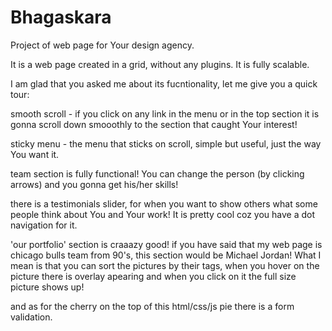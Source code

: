 # Bhagaskara
Project of web page for Your design agency.

It is a web page created in a grid, without any plugins. It is fully scalable.

I am glad that you asked me about its fucntionality, let me give you a quick tour:

smooth scroll - if you click on any link in the menu or in the top section it is gonna scroll down smooothly to the section that caught Your interest!

sticky menu - the menu that sticks on scroll, simple but useful, just the way You want it. 

team section is fully functional! You can change the person (by clicking arrows) and you gonna get his/her skills! 

there is a testimonials slider, for when you want to show others what some people think about You and Your work! It is pretty cool coz you have a dot navigation for it. 

'our portfolio' section is craaazy good! if you have said that my web page is chicago bulls team from 90's, this section would be Michael Jordan! What I mean is that you can sort the pictures by their tags, when you hover on the picture there is overlay apearing and when you click on it the full size picture shows up! 

and as for the cherry on the top of this html/css/js pie there is a form validation.
